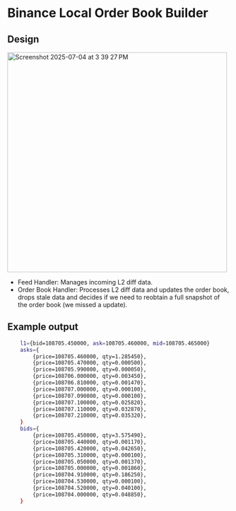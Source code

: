 # Binance Local Order Book Builder
## Design
<img width="497" alt="Screenshot 2025-07-04 at 3 39 27 PM" src="https://github.com/user-attachments/assets/ddddfe7d-11ac-477c-9ab6-933e3433243c" />

- Feed Handler: Manages incoming L2 diff data.
- Order Book Handler: Processes L2 diff data and updates the order book, drops stale data and decides if we need to reobtain a full snapshot of the order book (we missed a update).

## Example output

```bash
    l1={bid=108705.450000, ask=108705.460000, mid=108705.465000}
    asks={
        {price=108705.460000, qty=1.285450},
        {price=108705.470000, qty=0.000500},
        {price=108705.990000, qty=0.000050},
        {price=108706.000000, qty=0.003450},
        {price=108706.810000, qty=0.001470},
        {price=108707.000000, qty=0.000100},
        {price=108707.090000, qty=0.000100},
        {price=108707.100000, qty=0.025820},
        {price=108707.110000, qty=0.032870},
        {price=108707.210000, qty=0.035320},
    }
    bids={
        {price=108705.450000, qty=3.575490},
        {price=108705.440000, qty=0.001170},
        {price=108705.420000, qty=0.042650},
        {price=108705.310000, qty=0.000100},
        {price=108705.050000, qty=0.001370},
        {price=108705.000000, qty=0.001860},
        {price=108704.910000, qty=0.186250},
        {price=108704.530000, qty=0.000100},
        {price=108704.520000, qty=0.040100},
        {price=108704.000000, qty=0.048850},
    }
```